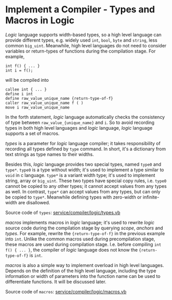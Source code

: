 # Implement a Compiler - Types and Macros in Logic

*Logic* language supports width-based types, so a high level language can
provide different types, e.g. widely used `int`, `bool`, `byte` and `string`,
less common `big_uint`. Meanwhile, high level languages do not need to consider
variables or return-types of functions during the compilation stage. For
example,

```
int f() { ... }
int i = f();
```

will be compiled into

```
callee int { ... }
define i int
define raw_value_unique_name {return-type-of-f}
caller raw_value_unique_name f ( )
move i raw_value_unique_name
```

In the forth statement, *logic* language automatically checks the consistency
of type between `raw_value_{unique_name}` and `i`. So to avoid recording types
in both high level languages and *logic* language, *logic* language supports a
set of macros.

*types* is a parameter for *logic* language compiler; it takes responsibility of
recording all types defined by `type` command. In short, it's a dictionary from
text strings as type names to their widths.

Besides this, *logic* language provides two special types, named `type0` and
`type*`. `type0` is a type without width; it's used to implement a type similar
to `void` in c language. `type*` is a variant width type; it's used to implement
string, array or `big_uint`. These two types have special copy rules, i.e.
`type0` cannot be copied to any other types; it cannot accept values from any
types as well. In contrast, `type*` can accept values from any types, but can
only be copied to `type*`. Meanwhile defining types with zero-width or infinite-
width are disallowed.

Source code of `types`:
[service/compiler/logic/types.vb](https://github.com/Hzj-jie/osi.net/blob/master/service/compiler/logic/types.vb)

*macros* implements macros in *logic* language; it's used to rewrite *logic*
source code during the compilation stage by querying *scope*, *anchors* and
*types*. For example, rewrite the `{return-type-of-f}` in the previous example
into `int`. Unlike the common macros used during precompilation stage, these
macros are used during compilation stage. I.e. before compiling
`int f() { ... }`, the compiler of *logic* language does not know the
`{return-type-of-f}` is `int`.

*macros* is also a simple way to implement overload in high level languages.
Depends on the definition of the high level language, including the type
information or width of parameters into the function name can be used to
differentiate functions. It will be discussed later.

Source code of `macros`:
[service/compiler/logic/macros.vb](https://github.com/Hzj-jie/osi.net/blob/master/service/compiler/logic/macros.vb)
